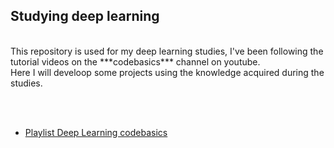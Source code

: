 ## Studying deep learning 
<br>
This repository is used for my deep learning studies, I've been following the tutorial videos on the ***codebasics*** channel on youtube. <br>
Here I will develoop some projects using the knowledge acquired during the studies. 

<br><br>

* [Playlist Deep Learning codebasics](https://www.youtube.com/playlist?list=PLeo1K3hjS3uu7CxAacxVndI4bE_o3BDtO)
